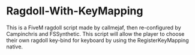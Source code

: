 # Ragdoll-With-KeyMapping
This is a FiveM ragdoll script made by callmejaf, then re-configured by Campinchris and FSSynthetic. This script will allow the player to choose their own ragdoll key-bind for keyboard by using the RegisterKeyMapping native.
